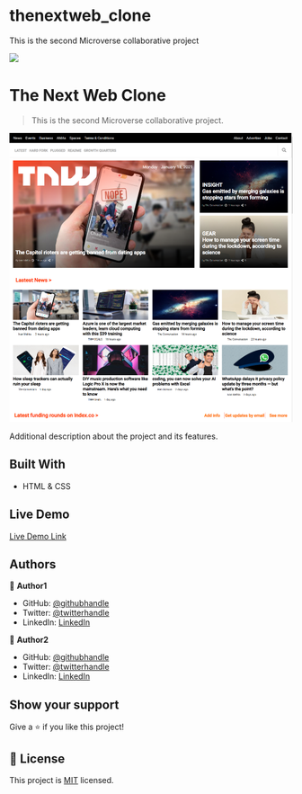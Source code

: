 # thenextweb_clone

This is the second Microverse collaborative project

![](https://img.shields.io/badge/Microverse-blueviolet)

# The Next Web Clone

> This is the second Microverse collaborative project.

![screenshot](./assets/SCREENSHOT.png)

Additional description about the project and its features.

## Built With

- HTML & CSS

## Live Demo

[Live Demo Link](https://livedemo.com)

## Authors

👤 **Author1**

- GitHub: [@githubhandle](https://github.com/ryelbanfield)
- Twitter: [@twitterhandle](https://twitter.com/ryelbanfield)
- LinkedIn: [LinkedIn](https://linkedin.com/ryelbanfield)

👤 **Author2**

- GitHub: [@githubhandle](https://github.com/githubhandle)
- Twitter: [@twitterhandle](https://twitter.com/twitterhandle)
- LinkedIn: [LinkedIn](https://linkedin.com/linkedinhandle)

## Show your support

Give a ⭐️ if you like this project!

## 📝 License

This project is [MIT](lic.url) licensed.
